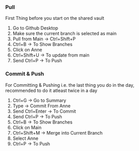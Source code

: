 ### Pull
First Thing before you start on the shared vault
1. Go to Github Desktop
2. Make sure the current branch is selected as main
3. Pull from Main → Ctrl+Shift+P
4. Ctrl+B → To Show Branches
5. Click on Anne
6. Ctrl+Shift+U → To update from main
7. Send Ctrl+P → To Push


### Commit & Push
For Committing & Pushing i.e. the last thing you do in the day, recommended to do it atleast twice in a day
1. Ctrl+G → Go to Summary
2. Type → Commit From Anne
3. Send Ctrl+Enter → To Commit
4. Send Ctrl+P → To Push
5. Ctrl+B → To Show Branches
6. Click on Main
7. Ctrl+Shift+M → Merge into Current Branch
8. Select Anne
9. Ctrl+P → To Push

